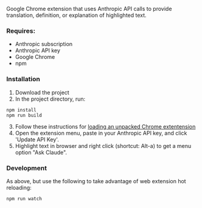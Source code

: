 Google Chrome extension that uses Anthropic API calls to provide translation, definition, or explanation of highlighted text.

### Requires:
* Anthropic subscription
* Anthropic API key
* Google Chrome
* npm

### Installation

1. Download the project
2. In the project directory, run:
```
npm install
npm run build
```
3. Follow these instructions for [loading an unpacked Chrome extentension](https://developer.chrome.com/docs/extensions/get-started/tutorial/hello-world#load-unpacked)
4. Open the extension menu, paste in your Anthropic API key, and click 'Update API Key'.
5. Highlight text in browser and right click (shortcut: Alt-a) to get a menu option "Ask Claude".

### Development

As above, but use the following to take advantage of web extension hot reloading:
```
npm run watch
```
